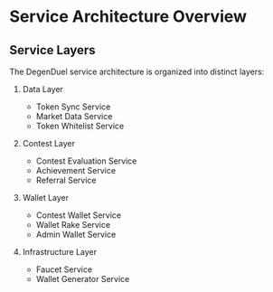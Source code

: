 # Service Architecture Overview

## Service Layers

The DegenDuel service architecture is organized into distinct layers:

1. Data Layer
   - Token Sync Service
   - Market Data Service
   - Token Whitelist Service

2. Contest Layer
   - Contest Evaluation Service
   - Achievement Service
   - Referral Service

3. Wallet Layer
   - Contest Wallet Service
   - Wallet Rake Service
   - Admin Wallet Service

4. Infrastructure Layer
   - Faucet Service
   - Wallet Generator Service 